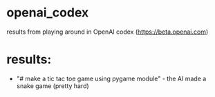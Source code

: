 # openai_codex
results from playing around in OpenAI codex (https://beta.openai.com)

# results:
- "\# make a tic tac toe game using pygame module" - the AI made a snake game (pretty hard)
